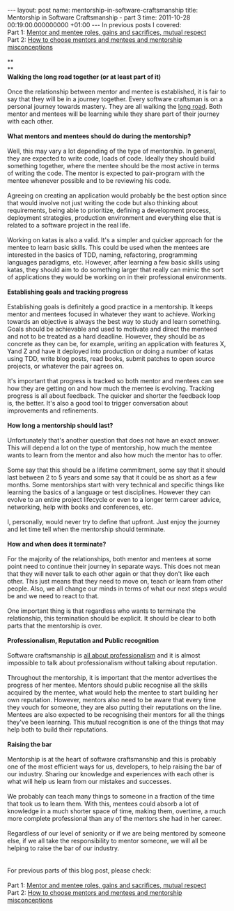 --- layout: post name: mentorship-in-software-craftsmanship title:
Mentorship in Software Craftsmanship - part 3 time: 2011-10-28
00:19:00.000000000 +01:00 --- In previous posts I covered:\
Part 1: [Mentor and mentee roles, gains and sacrifices, mutual
respect](http://craftedsw.blogspot.com/2011/10/mentoring-in-software-craftsmanship.html)\
Part 2: [How to choose mentors and mentees and mentorship
misconceptions](http://craftedsw.blogspot.com/2011/10/mentoring-in-software-craftsmanship_09.html)\
\
**\
**\
**Walking the long road together (or at least part of it)**\
\
Once the relationship between mentor and mentee is established, it is
fair to say that they will be in a journey together. Every software
craftsman is on a personal journey towards mastery. They are all walking
the [long
road](http://ofps.oreilly.com/titles/9780596518387/walking_the_long_road.html).
Both mentor and mentees will be learning while they share part of their
journey with each other.\
\
**What mentors and mentees should do during the mentorship?**\
\
Well, this may vary a lot depending of the type of mentorship. In
general, they are expected to write code, loads of code. Ideally they
should build something together, where the mentee should be the most
active in terms of writing the code. The mentor is expected to
pair-program with the mentee whenever possible and to be reviewing his
code.\
\
Agreeing on creating an application would probably be the best option
since that would involve not just writing the code but also thinking
about requirements, being able to prioritize, defining a development
process, deployment strategies, production environment and everything
else that is related to a software project in the real life.\
\
Working on katas is also a valid. It's a simpler and quicker approach
for the mentee to learn basic skills. This could be used when the
mentees are interested in the basics of TDD, naming, refactoring,
programming languages paradigms, etc. However, after learning a few
basic skills using katas, they should aim to do something larger that
really can mimic the sort of applications they would be working on in
their professional environments.\
\
**Establishing goals and tracking progress**\
\
Establishing goals is definitely a good practice in a mentorship. It
keeps mentor and mentees focused in whatever they want to achieve.
Working towards an objective is always the best way to study and learn
something. Goals should be achievable and used to motivate and direct
the menteed and not to be treated as a hard deadline. However, they
should be as concrete as they can be, for example, writing an
application with features X, Yand Z and have it deployed into production
or doing a number of katas using TDD, write blog posts, read books,
submit patches to open source projects, or whatever the pair agrees on.\
\
It's important that progress is tracked so both mentor and mentees can
see how they are getting on and how much the mentee is evolving.
Tracking progress is all about feedback. The quicker and shorter the
feedback loop is, the better. It's also a good tool to trigger
conversation about improvements and refinements.\
\
**How long a mentorship should last?**\
\
Unfortunately that's another question that does not have an exact
answer. This will depend a lot on the type of mentorship, how much the
mentee wants to learn from the mentor and also how much the mentor has
to offer.\
\
Some say that this should be a lifetime commitment, some say that it
should last between 2 to 5 years and some say that it could be as short
as a few months. Some mentorships start with very technical and specific
things like learning the basics of a language or test disciplines.
However they can evolve to an entire project lifecycle or even to a
longer term career advice, networking, help with books and conferences,
etc.\
\
I, personally, would never try to define that upfront. Just enjoy the
journey and let time tell when the mentorship should terminate.\
\
**How and when does it terminate?**\
\
For the majority of the relationships, both mentor and mentees at some
point need to continue their journey in separate ways. This does not
mean that they will never talk to each other again or that they don't
like each other. This just means that they need to move on, teach or
learn from other people. Also, we all change our minds in terms of what
our next steps would be and we need to react to that.\
\
One important thing is that regardless who wants to terminate the
relationship, this termination should be explicit. It should be clear to
both parts that the mentorship is over. \
\
**Professionalism, Reputation and Public recognition**\
\
Software craftsmanship is [all about
professionalism](http://craftedsw.blogspot.com/2010/09/software-craftsmanship.html) and
it is almost impossible to talk about professionalism without talking
about reputation.\
\
Throughout the mentorship, it is important that the mentor advertises
the progress of her mentee. Mentors should public recognise all the
skills acquired by the mentee, what would help the mentee to start
building her own reputation. However, mentors also need to be aware that
every time they vouch for someone, they are also putting their
reputations on the line. Mentees are also expected to be recognising
their mentors for all the things they've been learning. This mutual
recognition is one of the things that may help both to build their
reputations.\
\
**Raising the bar**\
\
Mentorship is at the heart of software craftsmanship and this is
probably one of the most efficient ways for us, developers, to help
raising the bar of our industry. Sharing our knowledge and experiences
with each other is what will help us learn from our mistakes and
successes.\
\
We probably can teach many things to someone in a fraction of the time
that took us to learn them. With this, mentees could absorb a lot of
knowledge in a much shorter space of time, making them, overtime, a much
more complete professional than any of the mentors she had in her
career.\
\
Regardless of our level of seniority or if we are being mentored by
someone else, if we all take the responsibility to mentor someone, we
will all be helping to raise the bar of our industry.\
\
\
For previous parts of this blog post, please check:\
\
Part 1: [Mentor and mentee roles, gains and sacrifices, mutual
respect](http://craftedsw.blogspot.com/2011/10/mentoring-in-software-craftsmanship.html)\
Part 2: [How to choose mentors and mentees and mentorship
misconceptions](http://craftedsw.blogspot.com/2011/10/mentoring-in-software-craftsmanship_09.html)
